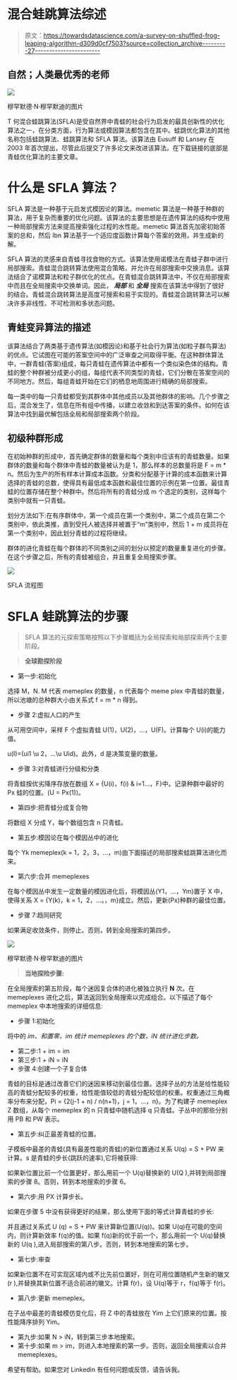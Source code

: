 # 混合蛙跳算法综述

> 原文：<https://towardsdatascience.com/a-survey-on-shuffled-frog-leaping-algorithm-d309d0cf7503?source=collection_archive---------27----------------------->

## 自然；人类最优秀的老师

![](img/ae09e1f4fdd66cd8550c88bbabc0fa6f.png)

穆罕默德·N·穆罕默迪的图片

T 何混合蛙跳算法(SFLA)是受自然界中青蛙的社会行为启发的最具创新性的优化算法之一，在分类方面，行为算法或模因算法都包含在其中。蛙跳优化算法的其他名称包括蛙跳算法、蛙跳算法和 SFLA 算法。该算法由 Eusuff 和 Lansey 在 2003 年首次提出，尽管此后提交了许多论文来改进该算法。在下载链接的底部是青蛙优化算法的主要文章。

# 什么是 SFLA 算法？

SFLA 算法是一种基于元启发式模因论的算法。memetic 算法是一种基于种群的算法，用于复杂而重要的优化问题。该算法的主要思想是在遗传算法的结构中使用一种局部搜索方法来提高搜索强化过程的水性能。memetic 算法首先加密初始答案的总和，然后 Ibn 算法基于一个适应度函数计算每个答案的效用，并生成新的解。

SFLA 算法的灵感来自青蛙寻找食物的方式。该算法使用诺模法在青蛙子群中进行局部搜索。青蛙混合跳转算法使用混合策略，并允许在局部搜索中交换消息。该算法结合了诺模算法和粒子群优化的优点。在青蛙混合跳转算法中，不仅在局部搜索中而且在全局搜索中交换单词。因此， ***局部*** 和 ***全局*** 搜索在该算法中得到了很好的结合。青蛙混合跳转算法是高度可搜索和易于实现的。青蛙混合跳转算法可以解决许多非线性、不可检测和多状态问题。

## 青蛙变异算法的描述

该算法结合了两类基于遗传算法(如模因论)和基于社会行为算法(如粒子群鸟算法)的优点。它试图在可能的答案空间中的广泛审查之间取得平衡。在这种群体算法中，一群青蛙(答案)组成，每只青蛙在遗传算法中都有一个类似染色体的结构。青蛙的整个种群被分成更小的组，每组代表不同类型的青蛙，它们分散在答案空间的不同地方。然后，每组青蛙开始在它们的栖息地周围进行精确的局部搜索。

每一类中的每一只青蛙都受到其群体中其他成员以及其他群体的影响。几个步骤之后，混合发生了，信息在所有组中传播，以建立收敛和到达答案的条件。如何在该算法中找到最优解包括全局和局部搜索两个阶段。

## 初级种群形成

在初始种群的形成中，首先确定群体的数量和每个类别中应该有的青蛙数量。如果群体的数量和每个群体中青蛙的数量被认为是 1，那么样本的总数量将是 F = m * n。然后为生产的所有样本计算成本函数。分类和分配基于计算的成本函数来计算选择的青蛙的总数，使得具有最低成本函数和最佳位置的示例在第一位置。最佳青蛙的位置存储在整个种群中。然后将所有的青蛙分成 m 个选定的类别，这样每个类别中就有一只青蛙。

划分方法如下:在有序群体中，第一个成员在第一个类别中，第二个成员在第二个类别中，依此类推，直到受托人被选择并被置于“m”类别中，然后 1 + m 成员将在第一个类别中，因此划分青蛙的过程将继续。

群体的进化青蛙在每个群体的不同类别之间的划分以预定的数量重复进化的步骤。在这个步骤之后，所有的青蛙被组合，并且重复全局搜索步骤。

![](img/f60e81950cacf56eba45218e4ef1ce39.png)

SFLA 流程图

# SFLA 蛙跳算法的步骤

> SFLA 算法的元探索策略按照以下步骤概括为全局探索和局部探索两个主要阶段。

> **全球勘探阶段**

*   第一步:初始化

选择 M，N. M 代表 memeplex 的数量，n 代表每个 meme plex 中青蛙的数量，所以池塘的总种群大小由关系式 f = m * n 得到。

*   步骤 2:虚拟人口的产生

从可用空间中，采样 F 个虚拟青蛙 U(1)，U(2)，…，U(F)。计算每个 U(i)的能力值。

u(I)=(ui1 \u 2，…\u Uid)。此外，d 是决策变量的数量。

*   步骤 3:对青蛙进行分级和分类

将青蛙按优劣降序存放在数组 X = {U(i)，f(i) & i=1…，F}中。记录种群中最好的 Px 蛙的位置。(U = Px(1))。

*   第四步:把青蛙分成复合物

将数组 X 分成 Y，每个数组包含 n 只青蛙。

*   第五步:模因论在每个模因丛中的进化

每个 Yk memeplex(k = 1，2，3，…，m)由下面描述的局部搜索蛙跳算法进化而来。

*   第六步:合并 memeplexes

在每个模因丛中发生一定数量的模因进化后，将模因丛(Y1，…，Ym)置于 X 中，使得关系 X = {Y(k)，k = 1，2，…。，m}成立。然后，更新(Px)种群的最佳位置。

*   步骤 7:趋同研究

如果满足收敛条件，则停止。否则，转到全局搜索的第四步。

![](img/07fab1303bc9dce38a6ccbc18f7033c4.png)

穆罕默德·N·穆罕默迪的图片

> **当地探险步骤:**

在全局搜索的第五阶段，每个迷因复合体的进化被独立执行 **N** 次。在 memeplexes 进化之后，算法返回到全局搜索以完成组合。以下描述了每个 memeplex 中本地搜索的详细信息:

*   步骤 1:初始化

将中的 *im、*和*置零，im 统计 memeplexes 的个数，iN 统计进化步数。*

*   第二步:1 + im = im
*   第三步:1 + iN = iN
*   步骤 4:创建一个子复合体

青蛙的目标是通过改善它们的迷因来移动到最佳位置。选择子丛的方法是给性能较高的青蛙分配较多的权重，给性能值较低的青蛙分配较低的权重。权重通过三角概率分布来分配，Pi = {2(j-1 + n) / n(n+1)，j = 1，…，n}。为了构建子 memeplex Z 数组，从每个 memeplex 的 n 只青蛙中随机选择 q 只青蛙。子丛中的那些分别用 PB 和 PW 表示。

*   第五步:纠正最差青蛙的位置。

子模板中最差的青蛙(具有最差性能的青蛙)的新位置通过关系 U(q) = S + PW 来计算。s 是青蛙的步长(跳跃的速率),它将被获得:

如果新位置比前一个位置更好，那么用前一个 U(q)替换新的 U(Q ),并转到局部搜索的步骤 8。否则，转到本地搜索的步骤 6。

*   第六步:用 PX 计算步长。

如果在步骤 5 中没有获得更好的结果，那么使用下面的等式计算青蛙的步长:

并且通过关系式 U (q) = S + PW 来计算新位置(U(q))。如果 U(q)在可能的空间内，则计算新效率 f(q)的值。如果 f(q)新的优于前一个，那么用前一个 U(q)替换新的 U(q ),进入局部搜索的第八步。否则，转到本地搜索的第七步。

*   第七步:审查

如果新位置不在可实现区域内或不比先前位置好，则在可用位置随机产生新的辙叉(r ),并替换其新位置不适合前进的辙叉。计算 f(r)，设 U(q)等于 r，f(q)等于 f(r)。

*   第八步:更新 memeplex。

在子丛中最差的青蛙模仿变化后，将 Z 中的青蛙放在 Yim 上它们原来的位置。按性能降序排列 Yim。

*   第九步:如果 N > iN，转到第三步本地搜索。
*   第十步:如果 m > im，则进入本地搜索的第一步。否则，返回全局搜索以合并 memeplexes。

希望有帮助。如果您对 Linkedin 有任何问题或反馈，请告诉我。